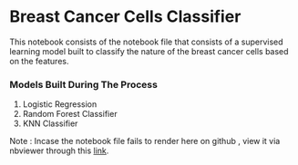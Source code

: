 # Breast Cancer Cells Classifier

This notebook consists of the notebook file that consists of a supervised learning model built to classify the nature of the breast cancer cells based on the features.

### Models Built During The Process 
1. Logistic Regression 
2. Random Forest Classifier 
3. KNN Classifier 

Note : Incase the notebook file fails to render here on github , view it via nbviewer through this [link](https://nbviewer.org/github/anishadhar01/Breast_Cancer_Cells_Classifier/tree/main/).
